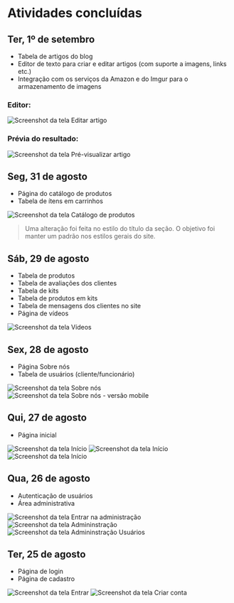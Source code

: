 # Atividades concluídas

## Ter, 1º de setembro

- Tabela de artigos do blog
- Editor de texto para criar e editar artigos (com suporte a imagens, links etc.)
- Integração com os serviços da Amazon e do Imgur para o armazenamento de imagens

### Editor:

![Screenshot da tela Editar artigo](https://i.imgur.com/BChDyNi.png)

### Prévia do resultado:

![Screenshot da tela Pré-visualizar artigo](https://i.imgur.com/eFQr7mn.png)

## Seg, 31 de agosto

- Página do catálogo de produtos
- Tabela de ítens em carrinhos

![Screenshot da tela Catálogo de produtos](https://i.imgur.com/BecQ9MA.png)

>Uma alteração foi feita no estilo do título da seção. O objetivo foi manter um padrão nos estilos gerais do site.

## Sáb, 29 de agosto

- Tabela de produtos
- Tabela de avaliações dos clientes
- Tabela de kits
- Tabela de produtos em kits
- Tabela de mensagens dos clientes no site
- Página de vídeos

![Screenshot da tela Vídeos](https://i.imgur.com/yyF2QK0.png)

## Sex, 28 de agosto

- Página Sobre nós
- Tabela de usuários (cliente/funcionário)

![Screenshot da tela Sobre nós](https://i.imgur.com/9OYp0QF.png)
![Screenshot da tela Sobre nós - versão mobile](https://i.imgur.com/hTiJ1Hw.png)

## Qui, 27 de agosto

- Página inicial

![Screenshot da tela Início](https://i.imgur.com/10r3ecU.png)
![Screenshot da tela Início](https://i.imgur.com/0IwN6ak.png)
![Screenshot da tela Início](https://i.imgur.com/8JGcSQd.png)

## Qua, 26 de agosto
- Autenticação de usuários
- Área administrativa

![Screenshot da tela Entrar na administração](https://i.imgur.com/HfibP76.png)
![Screenshot da tela Admininstração](https://i.imgur.com/GWlrfWs.png)
![Screenshot da tela Admininstração Usuários](https://i.imgur.com/YwBIfZ7.png)

## Ter, 25 de agosto
- Página de login
- Página de cadastro

![Screenshot da tela Entrar](https://i.imgur.com/UM9kbPH.png)
![Screenshot da tela Criar conta](https://i.imgur.com/IzOSalH.png)
